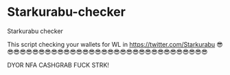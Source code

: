 # Starkurabu-checker
Starkurabu checker

This script checking your wallets for WL in https://twitter.com/Starkurabu
😎😎😎😎😎😎😎😎😎😎😎😎😎😎😎😎😎😎😎😎😎😎😎😎😎😎😎😎😎😎😎😎😎

DYOR NFA CASHGRAB FUCK STRK!
